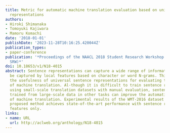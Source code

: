 ```yaml
---
title: Metric for automatic machine translation evaluation based on universal sentence
  representations
authors:
- Hiroki Shimanaka
- Tomoyuki Kajiwara
- Mamoru Komachi
date: '2018-01-01'
publishDate: '2023-11-28T10:16:25.420044Z'
publication_types:
- paper-conference
publication: '*Proceedings of the NAACL 2018 Student Research Workshop (NAACL 2018
  SRW)*'
doi: 10.18653/v1/N18-4015
abstract: Sentence representations can capture a wide range of information that cannot
  be captured by local features based on character or word N-grams. This paper examines
  the usefulness of universal sentence representations for evaluating the quality
  of machine translation. Al-though it is difficult to train sentence representations
  using small-scale translation datasets with manual evaluation, sentence representations
  trained from large-scale data in other tasks can improve the automatic evaluation
  of machine translation. Experimental results of the WMT-2016 dataset show that the
  proposed method achieves state-of-the-art performance with sentence representation
  features only.
links:
- name: URL
  url: http://aclweb.org/anthology/N18-4015
---
```

